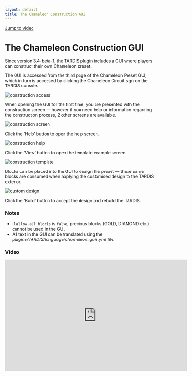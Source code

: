```yaml
---
layout: default
title: The Chameleon Construction GUI
---
```


[Jump to video](#video)

# The Chameleon Construction GUI

Since version 3.4-beta-1, the TARDIS plugin includes a GUI where players can construct their own Chameleon preset.

The GUI is accessed from the third page of the Chameleon Preset GUI, which in turn is accessed by clicking the Chameleon
Circuit sign on the TARDIS console.

![construction access](images/chameleon/open_construction.jpg)

When opening the GUI for the first time, you are presented with the construction screen — however if you need help or
information regarding the construction process, 2 other screens are available.

![construction screen](images/chameleon/construct_gui.jpg)

Click the ‘Help’ button to open the help screen.

![construction help](images/chameleon/construct_help.jpg)

Click the ‘View’ button to open the template example screen.

![construction template](images/chameleon/construct_template.jpg)

Blocks can be placed into the GUI to design the preset — these same blocks are consumed when applying the customised
design to the TARDIS exterior.

![custom design](images/chameleon/construct_custom.jpg)

Click the ‘Build’ button to accept the design and rebuild the TARDIS.

### Notes

- If `allow.all_blocks` is `false`, precious blocks (GOLD, DIAMOND etc.) cannot be used in the GUI.
- All text in the GUI can be translated using the _plugins/TARDIS/language/chameleon\_guis.yml_ file.

### Video

<iframe src="https://player.vimeo.com/video/139820997" width="600" height="366" frameborder="0" webkitallowfullscreen mozallowfullscreen allowfullscreen></iframe>